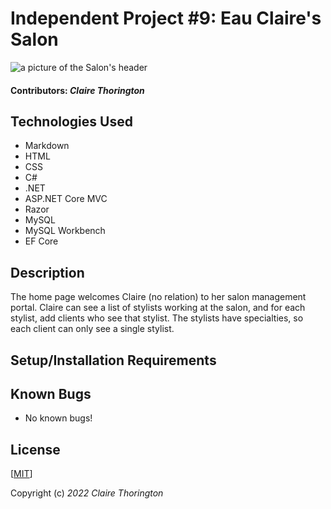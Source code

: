 # Independent Project #9: Eau Claire's Salon
![a picture of the Salon's header](HairSalon/wwwroot/img/header.jpg)

#### Contributors: _**Claire Thorington**_

## Technologies Used

* Markdown
* HTML
* CSS
* C#
* .NET
* ASP.NET Core MVC
* Razor
* MySQL
* MySQL Workbench
* EF Core

## Description

The home page welcomes Claire (no relation) to her salon management portal. Claire can see a list of stylists working at the salon, and for each stylist, add clients who see that stylist. The stylists have specialties, so each client can only see a single stylist.

## Setup/Installation Requirements






## Known Bugs

* No known bugs!


## License

[<a href=LICENSE>MIT</a>]

Copyright (c) _2022_ _Claire Thorington_

